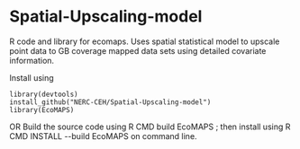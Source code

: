 # Spatial-Upscaling-model
R code and library for ecomaps. Uses spatial statistical model to upscale point data to GB coverage mapped data sets using detailed covariate information.

Install using 
```
library(devtools)
install_github("NERC-CEH/Spatial-Upscaling-model")
library(EcoMAPS)
```
OR Build the source code using R CMD build EcoMAPS ; then install using R CMD INSTALL --build EcoMAPS on command line. 
